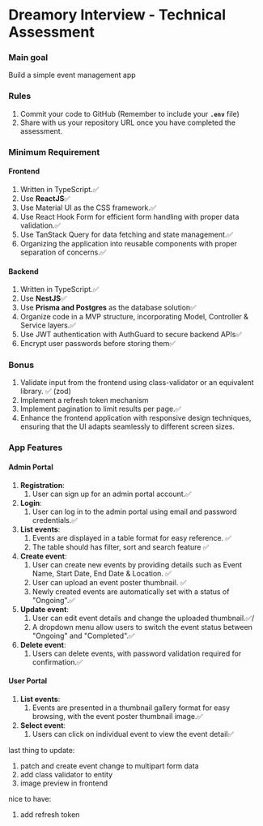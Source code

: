 # Dreamory Interview - Technical Assessment

### Main goal

Build a simple event management app

### Rules

1. Commit your code to GitHub (Remember to include your **`.env`** file)
2. Share with us your repository URL once you have completed the assessment.

### Minimum Requirement

#### Frontend

1. Written in TypeScript.✅
2. Use **ReactJS**✅
3. Use Material UI as the CSS framework.✅
4. Use React Hook Form for efficient form handling with proper data validation.✅
5. Use TanStack Query for data fetching and state management.✅
6. Organizing the application into reusable components with proper separation of concerns.✅

#### Backend

1. Written in TypeScript.✅
2. Use **NestJS**✅
3. Use **Prisma and Postgres** as the database solution✅
4. Organize code in a MVP structure, incorporating Model, Controller & Service layers.✅
5. Use JWT authentication with AuthGuard to secure backend APIs✅
6. Encrypt user passwords before storing them✅

### Bonus

1. Validate input from the frontend using class-validator or an equivalent library. ✅ (zod)
2. Implement a refresh token mechanism
3. Implement pagination to limit results per page.✅
4. Enhance the frontend application with responsive design techniques, ensuring that the UI adapts seamlessly to different screen sizes.

### App Features

#### Admin Portal

1. **Registration**:
   1. User can sign up for an admin portal account.✅
2. **Login**:
   1. User can log in to the admin portal using email and password credentials.✅
3. **List events**:
   1. Events are displayed in a table format for easy reference. ✅
   2. The table should has filter, sort and search feature ✅
4. **Create event**:
   1. User can create new events by providing details such as Event Name, Start Date, End Date & Location. ✅
   2. User can upload an event poster thumbnail. ✅
   3. Newly created events are automatically set with a status of "Ongoing".✅
5. **Update event**:
   1. User can edit event details and change the uploaded thumbnail.✅/
   2. A dropdown menu allow users to switch the event status between "Ongoing" and "Completed".✅
6. **Delete event**:
   1. Users can delete events, with password validation required for confirmation.✅

#### User Portal

1. **List events**:
   1. Events are presented in a thumbnail gallery format for easy browsing, with the event poster thumbnail image.✅
2. **Select event**:
   1. Users can click on individual event to view the event detail✅

last thing to update:

1. patch and create event change to multipart form data
2. add class validator to entity
3. image preview in frontend

nice to have:

1. add refresh token
